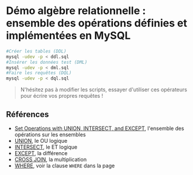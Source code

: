 # Démo algèbre relationnelle : ensemble des opérations définies et implémentées en MySQL

~~~bash
#Créer les tables (DDL)
mysql -udev -p < ddl.sql
#Insérer les données test (DML)
mysql -udev -p < dml.sql
#Faire les requêtes (DQL)
mysql -udev -p < dql.sql
~~~

> N'hésitez pas à modifier les scripts, essayer d'utiliser ces opérateurs pour écrire vos propres requêtes !

## Références

- [Set Operations with UNION, INTERSECT, and EXCEPT](https://dev.mysql.com/doc/refman/8.0/en/set-operations.html), l'ensemble des opérations sur les ensembles
- [UNION](https://dev.mysql.com/doc/refman/8.0/en/union.html), le OU logique
- [INTERSECT](https://dev.mysql.com/doc/refman/8.0/en/intersect.html), le ET logique
- [EXCEPT](https://dev.mysql.com/doc/refman/8.0/en/except.html), la différence
- [CROSS JOIN](https://dev.mysql.com/doc/refman/8.0/en/join.html), la multiplication
- [WHERE](https://dev.mysql.com/doc/refman/8.0/en/select.html), voir la clause `WHERE` dans la page